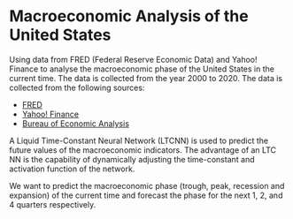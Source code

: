 # Macroeconomic Analysis of the United States

Using data from FRED (Federal Reserve Economic Data) and Yahoo! Finance to analyse the macroeconomic phase of the United States in the current time. The data is collected from the year 2000 to 2020. The data is collected from the following sources:
- [FRED](https://fred.stlouisfed.org/)
- [Yahoo! Finance](https://finance.yahoo.com/)
- [Bureau of Economic Analysis](https://www.bea.gov/)

A Liquid Time-Constant Neural Network (LTCNN) is used to predict the future values of the macroeconomic indicators. The advantage of an LTC NN is the capability of dynamically adjusting the time-constant and activation function of the network.

We want to predict the macroeconomic phase (trough, peak, recession and expansion) of the current time and forecast the phase for the next 1, 2, and 4 quarters respectively.

